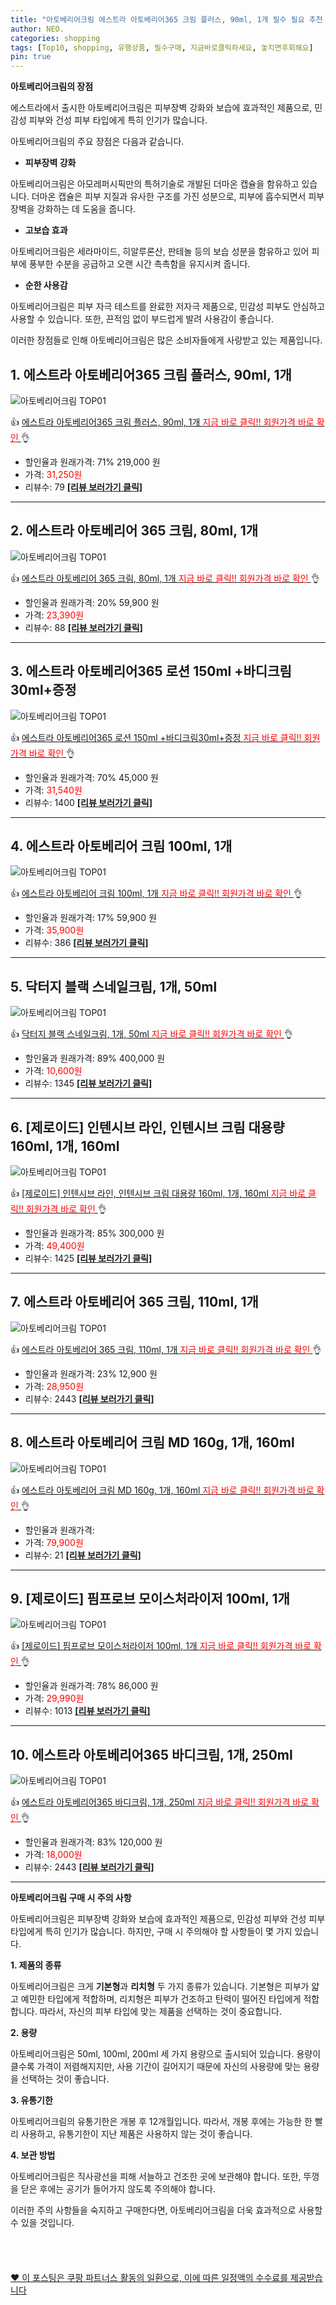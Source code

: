 ```yaml
---
title: "아토베리어크림 에스트라 아토베리어365 크림 플러스, 90ml, 1개 필수 필요 추천 제품 비교 최저 가격 비교 장점 구매 후기 구매평"
author: NEO.
categories: shopping
tags: [Top10, shopping, 유행상품, 필수구매, 지금바로클릭하세요, 놓치면후회해요]
pin: true
---
```

**아토베리어크림의 장점**

에스트라에서 출시한 아토베리어크림은 피부장벽 강화와 보습에 효과적인 제품으로, 민감성 피부와 건성 피부 타입에게 특히 인기가 많습니다.

아토베리어크림의 주요 장점은 다음과 같습니다.

* **피부장벽 강화**

아토베리어크림은 아모레퍼시픽만의 특허기술로 개발된 더마온 캡슐을 함유하고 있습니다. 더마온 캡슐은 피부 지질과 유사한 구조를 가진 성분으로, 피부에 흡수되면서 피부장벽을 강화하는 데 도움을 줍니다.

* **고보습 효과**

아토베리어크림은 세라마이드, 히알루론산, 판테놀 등의 보습 성분을 함유하고 있어 피부에 풍부한 수분을 공급하고 오랜 시간 촉촉함을 유지시켜 줍니다.

* **순한 사용감**

아토베리어크림은 피부 자극 테스트를 완료한 저자극 제품으로, 민감성 피부도 안심하고 사용할 수 있습니다. 또한, 끈적임 없이 부드럽게 발려 사용감이 좋습니다.

이러한 장점들로 인해 아토베리어크림은 많은 소비자들에게 사랑받고 있는 제품입니다.

   

## 1. 에스트라 아토베리어365 크림 플러스, 90ml, 1개

![아토베리어크림 TOP01](https://thumbnail6.coupangcdn.com/thumbnails/remote/490x490ex/image/retail/images/3017953017724872-96fdd813-e1bf-4673-91bd-9db72e6dcb70.jpg)


👍 [에스트라 아토베리어365 크림 플러스, 90ml, 1개 <font color=red> 지금 바로 클릭!! 회원가격 바로 확인 </font> ](https://link.coupang.com/re/AFFSDP?lptag=AF3617701&subid=GithubCoopas&pageKey=6249008831&traceid=V0-153&itemId=12656558190&vendorItemId=79923886105) 👌 


- 할인율과 원래가격: 71%  219,000   원
- 가격: <span style='color:red'>31,250원</span>
- 리뷰수: 79  [**[리뷰 보러가기 클릭]**](https://link.coupang.com/re/AFFSDP?lptag=AF3617701&subid=GithubCoopas&pageKey=6249008831&traceid=V0-153&itemId=12656558190&vendorItemId=79923886105)

---


   

## 2. 에스트라 아토베리어 365 크림, 80ml, 1개

![아토베리어크림 TOP01](https://thumbnail6.coupangcdn.com/thumbnails/remote/490x490ex/image/vendor_inventory/2ec0/95d6d045f89ea3767db008b45a9fa507a7dd43c5de164c5b70ccf8095e91.png)


👍 [에스트라 아토베리어 365 크림, 80ml, 1개 <font color=red> 지금 바로 클릭!! 회원가격 바로 확인 </font> ](https://link.coupang.com/re/AFFSDP?lptag=AF3617701&subid=GithubCoopas&pageKey=7440401895&traceid=V0-153&itemId=8590976817&vendorItemId=87698026252) 👌 


- 할인율과 원래가격: 20%  59,900   원
- 가격: <span style='color:red'>23,390원</span>
- 리뷰수: 88  [**[리뷰 보러가기 클릭]**](https://link.coupang.com/re/AFFSDP?lptag=AF3617701&subid=GithubCoopas&pageKey=7440401895&traceid=V0-153&itemId=8590976817&vendorItemId=87698026252)

---


   

## 3. 에스트라 아토베리어365 로션 150ml +바디크림30ml+증정

![아토베리어크림 TOP01](https://thumbnail6.coupangcdn.com/thumbnails/remote/490x490ex/image/vendor_inventory/0220/686e49dafce1ca7f940a582aafb59dd08eed703ff6e1845ab482574159d0.jpg)


👍 [에스트라 아토베리어365 로션 150ml +바디크림30ml+증정 <font color=red> 지금 바로 클릭!! 회원가격 바로 확인 </font> ](https://link.coupang.com/re/AFFSDP?lptag=AF3617701&subid=GithubCoopas&pageKey=7605356286&traceid=V0-153&itemId=20129004017&vendorItemId=87223135163) 👌 


- 할인율과 원래가격: 70%  45,000   원
- 가격: <span style='color:red'>31,540원</span>
- 리뷰수: 1400  [**[리뷰 보러가기 클릭]**](https://link.coupang.com/re/AFFSDP?lptag=AF3617701&subid=GithubCoopas&pageKey=7605356286&traceid=V0-153&itemId=20129004017&vendorItemId=87223135163)

---


   

## 4. 에스트라 아토베리어 크림 100ml, 1개

![아토베리어크림 TOP01](https://thumbnail7.coupangcdn.com/thumbnails/remote/490x490ex/image/vendor_inventory/06d4/4392d8504ea4d95e67280325300ae7b89fca328002a7565a3cff96922715.png)


👍 [에스트라 아토베리어 크림 100ml, 1개 <font color=red> 지금 바로 클릭!! 회원가격 바로 확인 </font> ](https://link.coupang.com/re/AFFSDP?lptag=AF3617701&subid=GithubCoopas&pageKey=6617003026&traceid=V0-153&itemId=15028728832&vendorItemId=87925133475) 👌 


- 할인율과 원래가격: 17%  59,900   원
- 가격: <span style='color:red'>35,900원</span>
- 리뷰수: 386  [**[리뷰 보러가기 클릭]**](https://link.coupang.com/re/AFFSDP?lptag=AF3617701&subid=GithubCoopas&pageKey=6617003026&traceid=V0-153&itemId=15028728832&vendorItemId=87925133475)

---


   

## 5. 닥터지 블랙 스네일크림, 1개, 50ml

![아토베리어크림 TOP01](https://thumbnail6.coupangcdn.com/thumbnails/remote/490x490ex/image/product/image/vendoritem/2018/11/21/4086452551/1fab76b6-8afb-464b-8add-1e485bbac483.jpg)


👍 [닥터지 블랙 스네일크림, 1개, 50ml <font color=red> 지금 바로 클릭!! 회원가격 바로 확인 </font> ](https://link.coupang.com/re/AFFSDP?lptag=AF3617701&subid=GithubCoopas&pageKey=7112172506&traceid=V0-153&itemId=439209653&vendorItemId=4086452551) 👌 


- 할인율과 원래가격: 89%  400,000   원
- 가격: <span style='color:red'>10,600원</span>
- 리뷰수: 1345  [**[리뷰 보러가기 클릭]**](https://link.coupang.com/re/AFFSDP?lptag=AF3617701&subid=GithubCoopas&pageKey=7112172506&traceid=V0-153&itemId=439209653&vendorItemId=4086452551)

---


   

## 6. [제로이드] 인텐시브 라인, 인텐시브 크림 대용량 160ml, 1개, 160ml

![아토베리어크림 TOP01](https://thumbnail7.coupangcdn.com/thumbnails/remote/490x490ex/image/vendor_inventory/93c3/bed7a549a2056eba820fb68c933d0230687af1077f202bacb4cd9fa3d5ce.JPG)


👍 [[제로이드] 인텐시브 라인, 인텐시브 크림 대용량 160ml, 1개, 160ml <font color=red> 지금 바로 클릭!! 회원가격 바로 확인 </font> ](https://link.coupang.com/re/AFFSDP?lptag=AF3617701&subid=GithubCoopas&pageKey=7184014603&traceid=V0-153&itemId=18123912909&vendorItemId=85261076594) 👌 


- 할인율과 원래가격: 85%  300,000   원
- 가격: <span style='color:red'>49,400원</span>
- 리뷰수: 1425  [**[리뷰 보러가기 클릭]**](https://link.coupang.com/re/AFFSDP?lptag=AF3617701&subid=GithubCoopas&pageKey=7184014603&traceid=V0-153&itemId=18123912909&vendorItemId=85261076594)

---


   

## 7. 에스트라 아토베리어 365 크림, 110ml, 1개

![아토베리어크림 TOP01](https://thumbnail9.coupangcdn.com/thumbnails/remote/490x490ex/image/vendor_inventory/7c63/88efb990474625f5f36e409af6daffe7784d679a258d7aa0ee296f82892e.JPG)


👍 [에스트라 아토베리어 365 크림, 110ml, 1개 <font color=red> 지금 바로 클릭!! 회원가격 바로 확인 </font> ](https://link.coupang.com/re/AFFSDP?lptag=AF3617701&subid=GithubCoopas&pageKey=7440401895&traceid=V0-153&itemId=19346205823&vendorItemId=87649466241) 👌 


- 할인율과 원래가격: 23%  12,900   원
- 가격: <span style='color:red'>28,950원</span>
- 리뷰수: 2443  [**[리뷰 보러가기 클릭]**](https://link.coupang.com/re/AFFSDP?lptag=AF3617701&subid=GithubCoopas&pageKey=7440401895&traceid=V0-153&itemId=19346205823&vendorItemId=87649466241)

---


   

## 8. 에스트라 아토베리어 크림 MD 160g, 1개, 160ml

![아토베리어크림 TOP01](https://thumbnail9.coupangcdn.com/thumbnails/remote/490x490ex/image/vendor_inventory/12c7/bb26238faf02dbcd3792c98b7478135842b516aebae1e89dcb8e904de78d.jpg)


👍 [에스트라 아토베리어 크림 MD 160g, 1개, 160ml <font color=red> 지금 바로 클릭!! 회원가격 바로 확인 </font> ](https://link.coupang.com/re/AFFSDP?lptag=AF3617701&subid=GithubCoopas&pageKey=6617003026&traceid=V0-153&itemId=17296077541&vendorItemId=84467016375) 👌 


- 할인율과 원래가격: 
- 가격: <span style='color:red'>79,900원</span>
- 리뷰수: 21  [**[리뷰 보러가기 클릭]**](https://link.coupang.com/re/AFFSDP?lptag=AF3617701&subid=GithubCoopas&pageKey=6617003026&traceid=V0-153&itemId=17296077541&vendorItemId=84467016375)

---


   

## 9. [제로이드] 핌프로브 모이스처라이저 100ml, 1개

![아토베리어크림 TOP01](https://thumbnail8.coupangcdn.com/thumbnails/remote/490x490ex/image/vendor_inventory/0cbe/81df109c53498fcac27c577b1aab70e93c96ac647069cddeb8b22ab4db2a.jpeg)


👍 [[제로이드] 핌프로브 모이스처라이저 100ml, 1개 <font color=red> 지금 바로 클릭!! 회원가격 바로 확인 </font> ](https://link.coupang.com/re/AFFSDP?lptag=AF3617701&subid=GithubCoopas&pageKey=7216990090&traceid=V0-153&itemId=4076280003&vendorItemId=87223004589) 👌 


- 할인율과 원래가격: 78%  86,000   원
- 가격: <span style='color:red'>29,990원</span>
- 리뷰수: 1013  [**[리뷰 보러가기 클릭]**](https://link.coupang.com/re/AFFSDP?lptag=AF3617701&subid=GithubCoopas&pageKey=7216990090&traceid=V0-153&itemId=4076280003&vendorItemId=87223004589)

---


   

## 10. 에스트라 아토베리어365 바디크림, 1개, 250ml

![아토베리어크림 TOP01](https://thumbnail10.coupangcdn.com/thumbnails/remote/490x490ex/image/retail/images/4809415676845158-0c5c5203-ed8e-469f-a156-bb476f3a8c68.jpg)


👍 [에스트라 아토베리어365 바디크림, 1개, 250ml <font color=red> 지금 바로 클릭!! 회원가격 바로 확인 </font> ](https://link.coupang.com/re/AFFSDP?lptag=AF3617701&subid=GithubCoopas&pageKey=7037154004&traceid=V0-153&itemId=17389884100&vendorItemId=86261853560) 👌 


- 할인율과 원래가격: 83%  120,000   원
- 가격: <span style='color:red'>18,000원</span>
- 리뷰수: 2443  [**[리뷰 보러가기 클릭]**](https://link.coupang.com/re/AFFSDP?lptag=AF3617701&subid=GithubCoopas&pageKey=7037154004&traceid=V0-153&itemId=17389884100&vendorItemId=86261853560)

---
**아토베리어크림 구매 시 주의 사항**

아토베리어크림은 피부장벽 강화와 보습에 효과적인 제품으로, 민감성 피부와 건성 피부 타입에게 특히 인기가 많습니다. 하지만, 구매 시 주의해야 할 사항들이 몇 가지 있습니다.

**1. 제품의 종류**

아토베리어크림은 크게 **기본형**과 **리치형** 두 가지 종류가 있습니다. 기본형은 피부가 얇고 예민한 타입에게 적합하며, 리치형은 피부가 건조하고 탄력이 떨어진 타입에게 적합합니다. 따라서, 자신의 피부 타입에 맞는 제품을 선택하는 것이 중요합니다.

**2. 용량**

아토베리어크림은 50ml, 100ml, 200ml 세 가지 용량으로 출시되어 있습니다. 용량이 클수록 가격이 저렴해지지만, 사용 기간이 길어지기 때문에 자신의 사용량에 맞는 용량을 선택하는 것이 좋습니다.

**3. 유통기한**

아토베리어크림의 유통기한은 개봉 후 12개월입니다. 따라서, 개봉 후에는 가능한 한 빨리 사용하고, 유통기한이 지난 제품은 사용하지 않는 것이 좋습니다.

**4. 보관 방법**

아토베리어크림은 직사광선을 피해 서늘하고 건조한 곳에 보관해야 합니다. 또한, 뚜껑을 닫은 후에는 공기가 들어가지 않도록 주의해야 합니다.

이러한 주의 사항들을 숙지하고 구매한다면, 아토베리어크림을 더욱 효과적으로 사용할 수 있을 것입니다.<br><br><br><br><br> [ ❤  이 포스팅은 쿠팡 파트너스 활동의 일환으로, 이에 따른 일정액의 수수료를 제공받습니다](https://link.coupang.com/a/bcEFyh)